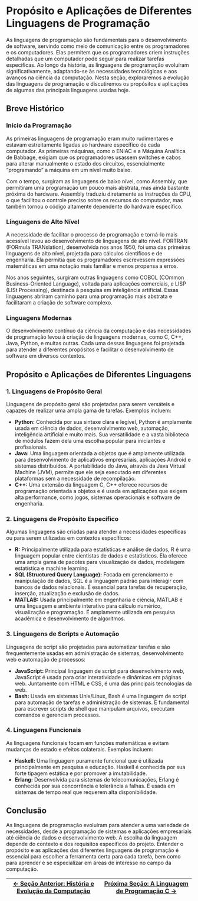 # Propósito e Aplicações de Diferentes Linguagens de Programação

As linguagens de programação são fundamentais para o desenvolvimento de software, servindo como meio de comunicação entre os programadores e os computadores. Elas permitem que os programadores criem instruções detalhadas que um computador pode seguir para realizar tarefas específicas. Ao longo da história, as linguagens de programação evoluíram significativamente, adaptando-se às necessidades tecnológicas e aos avanços na ciência da computação. Nesta seção, exploraremos a evolução das linguagens de programação e discutiremos os propósitos e aplicações de algumas das principais linguagens usadas hoje.

## Breve Histórico

### Início da Programação

As primeiras linguagens de programação eram muito rudimentares e estavam estreitamente ligadas ao hardware específico de cada computador. As primeiras máquinas, como o ENIAC e a Máquina Analítica de Babbage, exigiam que os programadores usassem switches e cabos para alterar manualmente o estado dos circuitos, essencialmente “programando” a máquina em um nível muito baixo.

Com o tempo, surgiram as linguagens de baixo nível, como Assembly, que permitiram uma programação um pouco mais abstrata, mas ainda bastante próxima do hardware. Assembly traduziu diretamente as instruções da CPU, o que facilitou o controle preciso sobre os recursos do computador, mas também tornou o código altamente dependente do hardware específico.

### Linguagens de Alto Nível

A necessidade de facilitar o processo de programação e torná-lo mais acessível levou ao desenvolvimento de linguagens de alto nível. FORTRAN (FORmula TRANslation), desenvolvida nos anos 1950, foi uma das primeiras linguagens de alto nível, projetada para cálculos científicos e de engenharia. Ela permitia que os programadores escrevessem expressões matemáticas em uma notação mais familiar e menos propensa a erros.

Nos anos seguintes, surgiram outras linguagens como COBOL (COmmon Business-Oriented Language), voltada para aplicações comerciais, e LISP (LISt Processing), destinada à pesquisa em inteligência artificial. Essas linguagens abriram caminho para uma programação mais abstrata e facilitaram a criação de software complexo.

### Linguagens Modernas

O desenvolvimento contínuo da ciência da computação e das necessidades de programação levou à criação de linguagens modernas, como C, C++, Java, Python, e muitas outras. Cada uma dessas linguagens foi projetada para atender a diferentes propósitos e facilitar o desenvolvimento de software em diversos contextos.

## Propósito e Aplicações de Diferentes Linguagens

### 1. Linguagens de Propósito Geral

Linguagens de propósito geral são projetadas para serem versáteis e capazes de realizar uma ampla gama de tarefas. Exemplos incluem:

-   **Python:** Conhecida por sua sintaxe clara e legível, Python é amplamente usada em ciência de dados, desenvolvimento web, automação, inteligência artificial e muito mais. Sua versatilidade e a vasta biblioteca de módulos fazem dela uma escolha popular para iniciantes e profissionais.
-   **Java:** Uma linguagem orientada a objetos que é amplamente utilizada para desenvolvimento de aplicativos empresariais, aplicações Android e sistemas distribuídos. A portabilidade do Java, através da Java Virtual Machine (JVM), permite que ele seja executado em diferentes plataformas sem a necessidade de recompilação.
-   **C++:** Uma extensão da linguagem C, C++ oferece recursos de programação orientada a objetos e é usada em aplicações que exigem alta performance, como jogos, sistemas operacionais e software de engenharia.

### 2. Linguagens de Propósito Específico

Algumas linguagens são criadas para atender a necessidades específicas ou para serem utilizadas em contextos específicos:

-   **R:** Principalmente utilizada para estatísticas e análise de dados, R é uma linguagem popular entre cientistas de dados e estatísticos. Ela oferece uma ampla gama de pacotes para visualização de dados, modelagem estatística e machine learning.
-   **SQL (Structured Query Language):** Focada em gerenciamento e manipulação de dados, SQL é a linguagem padrão para interagir com bancos de dados relacionais. É essencial para tarefas de recuperação, inserção, atualização e exclusão de dados.
-   **MATLAB:** Usada principalmente em engenharia e ciência, MATLAB é uma linguagem e ambiente interativo para cálculo numérico, visualização e programação. É amplamente utilizada em pesquisa acadêmica e desenvolvimento de algoritmos.

### 3. Linguagens de Scripts e Automação

Linguagens de script são projetadas para automatizar tarefas e são frequentemente usadas em administração de sistemas, desenvolvimento web e automação de processos:

-   **JavaScript:** Principal linguagem de script para desenvolvimento web, JavaScript é usada para criar interatividade e dinâmicas em páginas web. Juntamente com HTML e CSS, é uma das principais tecnologias da web.
-   **Bash:** Usada em sistemas Unix/Linux, Bash é uma linguagem de script para automação de tarefas e administração de sistemas. É fundamental para escrever scripts de shell que manipulam arquivos, executam comandos e gerenciam processos.

### 4. Linguagens Funcionais

As linguagens funcionais focam em funções matemáticas e evitam mudanças de estado e efeitos colaterais. Exemplos incluem:

-   **Haskell:** Uma linguagem puramente funcional que é utilizada principalmente em pesquisa e educação. Haskell é conhecida por sua forte tipagem estática e por promover a imutabilidade.
-   **Erlang:** Desenvolvida para sistemas de telecomunicações, Erlang é conhecida por sua concorrência e tolerância a falhas. É usada em sistemas de tempo real que requerem alta disponibilidade.

## Conclusão

As linguagens de programação evoluíram para atender a uma variedade de necessidades, desde a programação de sistemas e aplicações empresariais até ciência de dados e desenvolvimento web. A escolha da linguagem depende do contexto e dos requisitos específicos do projeto. Entender o propósito e as aplicações das diferentes linguagens de programação é essencial para escolher a ferramenta certa para cada tarefa, bem como para aprender e se especializar em áreas de interesse no campo da computação.

| [← Seção Anterior: História e Evolução da Computação](https://github.com/arturbomtempo-dev/programming-logic-course/blob/main/materiais/00-historia-da-computacao-e-conceitos-basicos/00.02-historia-e-evolucao-da-computacao.md) | [Próxima Seção: A Linguagem de Programação C →](https://github.com/arturbomtempo-dev/programming-logic-course/blob/main/materiais/00-historia-da-computacao-e-conceitos-basicos/00.04-a-linguagem-de-programacao-c.md) |
| -------------------------------------------------------------------------------------------------------------------------------------------------------------------------------------------------------------------- | --------------------------------------------------------------------------------------------------------------------------------------------------------------------------------------------------------- |
